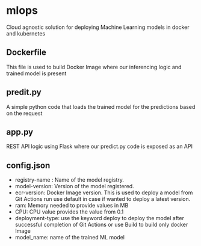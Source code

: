 # mlops
Cloud agnostic solution for deploying Machine Learning models in docker and kubernetes 
## Dockerfile
This file is used to build Docker Image where our inferencing logic and trained model is present

## predit.py
A simple python code that loads the trained model for the predictions based on the request

## app.py
REST API logic using Flask where our predict.py code is exposed as an API

## config.json

  - registry-name : Name of the model registry.  
  - model-version: Version of the model registered.
  - ecr-version: Docker Image version. This is used to deploy a model from Git Actions run use default in case if wanted to deploy a latest version.
  - ram: Memory needed to provide values in MB
  - CPU: CPU value provides the value from 0.1
  - deployment-type: use the keyword deploy to deploy the model after successful completion of Git Actions or use Build to build only docker Image
  - model_name: name of the trained ML model 
